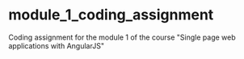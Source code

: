 # module_1_coding_assignment
Coding assignment for the module 1 of the course "Single page web applications with AngularJS"
